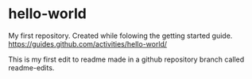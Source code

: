 # hello-world
My first repository. Created while folowing the getting started guide. https://guides.github.com/activities/hello-world/

This is my first edit to readme made in a github repository branch called readme-edits.
